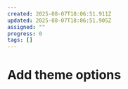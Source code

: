 ```yaml
---
created: 2025-08-07T18:06:51.911Z
updated: 2025-08-07T18:06:51.905Z
assigned: ""
progress: 0
tags: []
---
```


# Add theme options
